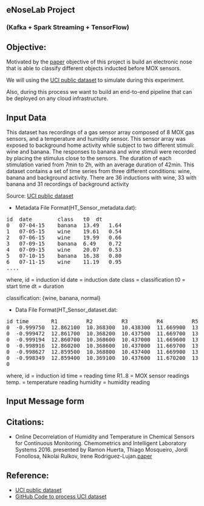 ## eNoseLab Project
### (Kafka + Spark Streaming + TensorFlow) 


## Objective:

Motivated by the [paper](https://www.researchgate.net/publication/305385157_Online_decorrelation_of_humidity_and_temperature_in_chemical_sensors_for_continuous_monitoring) objective of this project is build an electronic nose that is able to classify different objects inducted before MOX sensors.

We will using the [UCI public dataset](https://archive.ics.uci.edu/ml/datasets/Gas+sensors+for+home+activity+monitoring) to simulate during this experiment.

Also, during this process we want to build an end-to-end pipeline that can be deployed on any cloud infrastructure.

## Input Data

This dataset has recordings of a gas sensor array composed of 8 MOX gas sensors, and a temperature and humidity sensor. This sensor array was exposed to background home activity while subject to two different stimuli: wine and banana. The responses to banana and wine stimuli were recorded by placing the stimulus close to the sensors. The duration of each stimulation varied from 7min to 2h, with an average duration of 42min. This dataset contains a set of time series from three different conditions: wine, banana and background activity. There are 36 inductions with wine, 33 with banana and 31 recordings of background activity

Source: [UCI public dataset](https://archive.ics.uci.edu/ml/machine-learning-databases/00362/HT_Sensor_UCIsubmission.zip)

- Metadata File Format(HT_Sensor_metadata.dat):
<pre>
id  date        class   t0  dt
0   07-04-15    banana  13.49   1.64 
1   07-05-15    wine    19.61   0.54 
2   07-06-15    wine    19.99   0.66 
3   07-09-15    banana  6.49    0.72 
4   07-09-15    wine    20.07   0.53 
5   07-10-15    banana  16.38   0.80 
6   07-11-15    wine    11.19   0.95
....
</pre>
where,
    id      = induction id
    date    = induction date
    class   = classification
    t0      = start time
    dt      = duration

classification: {wine, banana, normal}

- Data File Format(HT_Sensor_dataset.dat:
<pre>
id time       R1         R2         R3         R4         R5         R6         R7        R8        Temp.      Humidity
0  -0.999750  12.862100  10.368300  10.438300  11.669900  13.493100  13.342300  8.041690  8.739010  26.225700  59.052800  
0  -0.999472  12.861700  10.368200  10.437500  11.669700  13.492700  13.341200  8.041330  8.739080  26.230800  59.029900  
0  -0.999194  12.860700  10.368600  10.437000  11.669600  13.492400  13.340500  8.041010  8.739150  26.236500  59.009300  
0  -0.998916  12.860200  10.368600  10.437000  11.669700  13.492100  13.339800  8.040860  8.739360  26.241600  58.990500  
0  -0.998627  12.859500  10.368800  10.437400  11.669900  13.491900  13.339000  8.040870  8.739860  26.246200  58.973600  
0  -0.998349  12.859400  10.369100  10.437600  11.670200  13.492100  13.338200  8.040880  8.740160  26.250300  58.958300  
0
</pre>
where, 
    id        = induction id
    time      = reading time
    R1..8     = MOX sensor readings
    temp.     = temperature reading
    humidity  = humidity reading


## Input Message form

## Citations:
- Online Decorrelation of Humidity and Temperature in Chemical Sensors for Continuous Monitoring. Chemometrics and Intelligent Laboratory Systems 2016.
presented by Ramon Huerta, Thiago Mosqueiro, Jordi Fonollosa, Nikolai Rulkov, Irene Rodriguez-Lujan.[paper](https://www.researchgate.net/publication/305385157_Online_decorrelation_of_humidity_and_temperature_in_chemical_sensors_for_continuous_monitoring)




## Reference:
- [UCI public dataset](https://archive.ics.uci.edu/ml/datasets/Gas+sensors+for+home+activity+monitoring)
- [GitHub Code to process UCI dataset](https://github.com/thmosqueiro/ENose-Decorr_Humdt_Temp)
